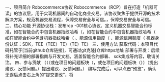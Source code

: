 一、项目简介
Robocommerce协议
Robocommerce（RCP）旨在打造「机器可读」的协议层，用于实现机器间的自动化商业交易。该协议聚焦于提供开源的技术解决方案，规范机器交易流程，保障交易安全与可信。，保障交易安全与可信。
二、核心功能
开源协议栈：发布rcp -001核心协议，定义机器交易智能合约标准，如在智能合约中包含机器指纹哈希（，如在智能合约中包含机器指纹哈希（ 如在智能合约中包含机器指纹哈希（ 、能源信用额度（ 、能源信用额度（
机器身份认证：SDK，TEE（TEE）TE）（TE）TE）
三、使用方法
获取代码：本项目代码托管于[当前github仓库链接]，可通过git克隆[仓库https地址
部署与开发：后续将补充详细的部署指南与开发文档，涵盖智能合约部署、 sdk集成等内容，敬请关注。
四、参与贡献
（（（或在项目的问题板块（，或在项目的问题板块（））（提出建议、反馈问题。）提出建议、反馈问题。）
编写完成后，可以点击“预览”，确认无误后点击右上角的“提交更改”，将
